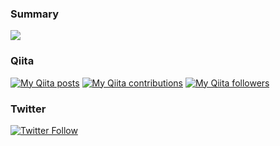 ### Summary

<div><a href="https://github.com/anuraghazra/github-readme-stats">
  <img src="https://github-readme-stats.vercel.app/api?username=shu223&count_private=true&show_icons=true" />
</a></div>

### Qiita

<div>
<p><a href="http://qiita.com/shu223"><img src="https://qiita-badge.apiapi.app/s/shu223/posts.svg" alt="My Qiita posts"></a>
<a href="http://qiita.com/shu223"><img src="https://qiita-badge.apiapi.app/s/shu223/contributions.svg" alt="My Qiita contributions"></a>
<a href="http://qiita.com/shu223"><img src="https://qiita-badge.apiapi.app/s/shu223/followers.svg" alt="My Qiita followers"></a></p>
</div>

### Twitter

[![Twitter Follow](https://img.shields.io/twitter/follow/shu223.svg?style=social)](https://twitter.com/shu223) 
